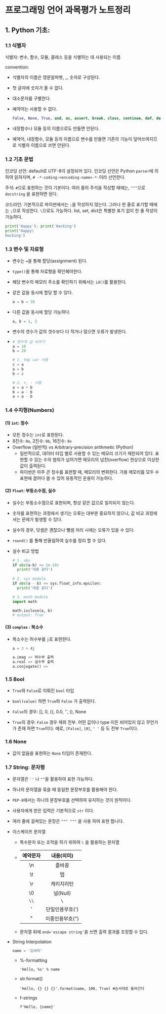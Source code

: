 # 프로그래밍 언어 과목평가 노트정리

## 1. Python 기초: 

### 1.1 식별자

식별자: 변수, 함수, 모듈, 클래스 등을 식별하는 데 사용되는 이름

convention: 

* 식별자의 이름은 영문알파벳, _, 숫자로 구성된다.

* 첫 글자에 숫자가 올 수 없다.

* 대소문자를 구별한다.

* 예약어는 사용할 수 없다.

  ```python
  False, None, True, and, as, assert, break, class, continue, def, del, elif, else, except, finally, for, from, global, if, import, in, is, lambda, nonlocal, not, or, pass, raise, return, try, while, with, yield
  ```

* 내장함수나 모듈 등의 이름으로도 만들면 안된다.
* 예약어, 내장함수, 모듈 등의 이름으로 변수를 만들면 기존의 기능이 덮어쓰여지므로 식별자 이름으로 쓰면 안된다.

### 1.2 기초 문법

인코딩 선언: default로 UTF-8이 설정되어 있다. 인코딩 선언은 Python `parser`에 의하여 읽혀지며, `# -*-coding:<encoding-name>-*-`이라 선언한다.

주석: `#`으로 표현하는 것이 기본이다. 여러 줄의 주석을 작성할 때에는, `"""`으로 `docstring` 을 표현하면 된다.

코드라인: 기본적으로 파이썬에서는 `;`을 작성하지 않는다. 그러나 한 줄로 표기할 때에는 `;`으로 작성한다. `\`으로도 가능하다. list, set, dict은 특별한 표기 없이 한 줄 작성이 가능하다.

```python
print('Happy'); print('Hacking')
print('Happy\
Hacking')
```

### 1.3 변수 및 자료형

* 변수는 `=`을 통해 할당(assignment) 된다.

* `type()`을 통해 자료형을 확인해야한다.

* 해당 변수의 메모리 주소를 확인하기 위해서는 `id()`를 활용한다.

* 같은 값을 동시에 할당 할 수 있다.

  ```python
  a = b = 10
  ```

* 다른 값을 동시에 할당 가능하다.

  ```python
  a, b = 1, 2
  ```

* 변수의 갯수가 값의 갯수보다 더 적거나 많으면 오류가 발생한다.

* ```python
  # 변수의 값 바꾸기
  a = 10
  b = 20
  
  # 1. tmp var 사용
  c = a
  a = b
  b = c
  
  # 2. +, - 사용
  a = a + b
  b = a - b
  a = a - b
  ```

### 1.4 수치형(Numbers)

#### (1) `int`: 정수

* 모든 정수는 `int`로 표현된다.
* 8진수: `0o`, 2진수: `0b`, 16진수: `0x`
* Overflow (일반적) vs Arbitrary-precision arithmetic (Python)
  - 일반적으로, 데이터 타입 별로 사용할 수 있는 메모리 크기가 제한되어 있다. 표현할 수 있는 수의 범위가 넘어가면 메모리의 넘친(overflow) 현상으로 이상한 값이 출력된다.
  - 파이썬은 아주 큰 정수를 표현할 때, 메모리의 변화한다. 가용 메모리를 모두 수 표현에 끌어다 쓸 수 있어 유동적인 운용이 가능하다.

#### (2) `float`: 부동소수점, 실수

* 실수는 부동소수점으로 표현되며, 항상 같은 값으로 일치되지 않는다.

* 숫자를 표현하는 과정에서 생기는 오류는 대부분 중요하지 않으나, 값 비교 과정에서는 문제가 발생할 수 있다.

* 실수의 경우, 덧셈은 괜찮으나 뺄셈 처리 시에는 오류가 있을 수 있다.

* `round()` 를 통해 반올림하여 실수를 정리 할 수 있다.

* 실수 비교 방법

  ```python
  # 1. abs
  if abs(a-b) <= 1e-10:
  	print('대충 같다')
  	
  # 2. sys module
  if abs(a - b) <= sys.float_info.epsilon:
  	print('대충 같다')
  
  # 3. math module
  import math
  
  math.isclose(a, b)
  # output: True
  ```

#### (3) `complex`  : 복소수

* 복소수는 허수부를 `j`로 표현한다.

  ```python
  a = 3 + 4j
  
  a.imag => 허수부 출력
  a.real => 실수부 출력
  a.conjugate() => 
  ```

  

### 1.5 Bool

* `True`와 `False`로 이뤄진 `bool` 타입

* `bool(value)` 하면 `True`와 `False` 가 출력된다.

* `False`의 경우: [], 0, {}, 0.0, '', (), None

* `True`의 경우: `False` 경우 제외 전부.  어떤 값이나 type 이든 비어있지 않고 무언가가 존재 하면 `True`이다. 예로, `[False]`, `[0]`, `' '` 등 도 전부 `True`이다.

  

### 1.6 None

* 값이 없음을 표현하는 `None` 타입이 존재한다.

  

### 1.7 String: 문자형

* 문자열은 `''` 나 `""`을 활용하여 표현 가능하다.

* 하나의 문자열을 묶을 때 동일한 문장부호를 활용해야 한다.

* `PEP-8`에서는 하나의 문장부호를 선택하여 유지하는 것이 원칙이다.

* 사용자에게 받은 입력은 기본적으로 `str` 이다.

* 여러 줄에 걸쳐있는 문장은 `""" """`  을 사용 하여 표현 합니다.

* 이스케이프 문자열

  * 특수문자 또는 조작을 하기 위하여  `\` 을 활용하는 문자열

  * | 예약문자 |   내용(의미)    |
    | :------: | :-------------: |
    |    \n    |     줄바꿈      |
    |    \t    |       탭        |
    |    \r    |   캐리지리턴    |
    |    \0    |    널(Null)     |
    |   `\\`   |       `\`       |
    |    '     | 단일인용부호(') |
    |    "     | 이중인용부호(") |

  * 문자열 뒤에 `end='escape string'`을 쓰면 출력 결과를 조정할 수 있다.
  
* String Interpolation

  ```python
  name = '김싸피'
  ```

  * %-formatting

    `'Hello, %s' % name`

  * str.format()

    `'Hello, {} {} {}'.format(name, 100, True) #순서대로 들어간다`

  * f-strings

    `f'Hello, {name}'`

